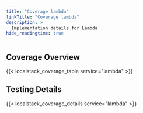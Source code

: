 ```yaml
---
title: "Coverage lambda"
linkTitle: "Coverage lambda"
description: >
  Implementation details for Lambda
hide_readingtime: true
---
```


## Coverage Overview
{{< localstack_coverage_table service="lambda" >}}

## Testing Details
{{< localstack_coverage_details service="lambda" >}}
